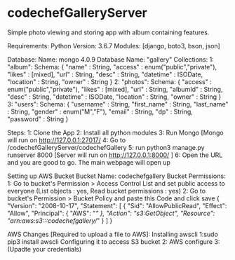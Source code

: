# codechefGalleryServer
Simple photo viewing and storing app with album containing features.

Requirements:
Python Version: 3.6.7
Modules: [django, boto3, bson, json]

Database:
  Name: mongo 4.0.9
  Database Name: "gallery"
Collections: 
   1: "album": Schema:
       {
        "name" : String,
        "access" : enum("public","private"),
        "likes" : [mixed],
        "url" : String,
        "desc" : String,
        "datetime" : ISODate,
        "location" : String,
        "owner" : String
        }
   2: "photos": Schema:
       {
        "access" : enum("public","private"),
        "likes" : [mixed],
        "url" : String,
        "albumId" : String,
        "desc" : String,
        "datetime" : ISODate,
        "location" : String,
        "owner" : String
        }
   3: "users": Schema:
       {
        "username" : String,
        "first_name" : String,
        "last_name" : String,
        "gender" : enum("M","F"),
        "email" : String,
        "dp" : String,
        "password" : String
        }

Steps:
1: Clone the App
2: Install all python modules
3: Run Mongo [Mongo will run on http://127.0.0.1:27017/
4: Go to <Downloaded Path>/codechefGalleryServer/codechefGallery
5: run python3 manage.py runserver 8000 [Server will run on http://127.0.0.1:8000/ ]
6: Open the URL and you are good to go. The main webpage will open up

Setting up AWS Bucket 
  Bucket Name: codechefgallery
  Bucket Permissions:
    1: Go to bucket's Permission > Access Control List and set public access to everyone (List objects : yes, Read bucket     permissions : yes)
    2: Go to bucket's Permission > Bucket Policy and paste this Code and click save
          {
            "Version": "2008-10-17",
            "Statement": [
            {
              "Sid": "AllowPublicRead",
              "Effect": "Allow",
              "Principal": {
                  "AWS": "*"
              },
              "Action": "s3:GetObject",
              "Resource": "arn:aws:s3:::codechefgallery/*"
            }
            ]
          }

AWS Changes [Required to upload a file to AWS]:
Installing awscli
  1:sudo pip3 install awscli
Configuring it to access S3 bucket
  2: AWS configure
  3: (Upadte your credentials)
